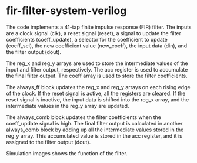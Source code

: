 # fir-filter-system-verilog

The code implements a 41-tap finite impulse response (FIR) filter. 
The inputs are 
a clock signal (clk), 
a reset signal (reset), 
a signal to update the filter coefficients (coeff_update), 
a selector for the coefficient to update (coeff_sel), 
the new coefficient value (new_coeff), 
the input data (din), 
and the filter output (dout).

The reg_x and reg_y arrays are used to store the intermediate values of the input and filter output, respectively. 
The acc register is used to accumulate the final filter output. The coeff array is used to store the filter coefficients.

The always_ff block updates the reg_x and reg_y arrays on each rising edge of the clock. 
If the reset signal is active, all the registers are cleared. 
If the reset signal is inactive, the input data is shifted into the reg_x array, and the intermediate values in the reg_y array are updated.

The always_comb block updates the filter coefficients when the coeff_update signal is high. 
The final filter output is calculated in another always_comb block by adding up all the intermediate values stored in the reg_y array. 
This accumulated value is stored in the acc register, and it is assigned to the filter output (dout).

Simulation images shows the function of the filter.
